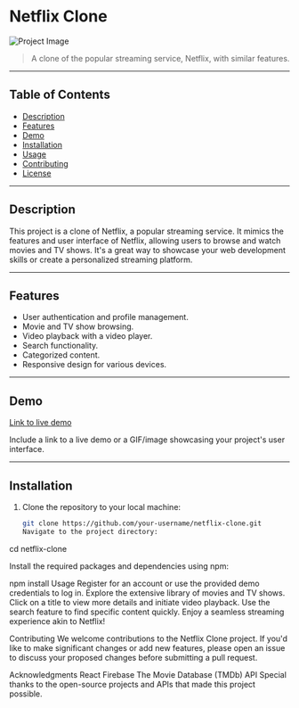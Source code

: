 # Netflix Clone

![Project Image](project_image.png)  <!-- Include a project image or logo if available -->

> A clone of the popular streaming service, Netflix, with similar features.

---

## Table of Contents

- [Description](#description)
- [Features](#features)
- [Demo](#demo)
- [Installation](#installation)
- [Usage](#usage)
- [Contributing](#contributing)
- [License](#license)

---

## Description

This project is a clone of Netflix, a popular streaming service. It mimics the features and user interface of Netflix, allowing users to browse and watch movies and TV shows. It's a great way to showcase your web development skills or create a personalized streaming platform.

---

## Features

- User authentication and profile management.
- Movie and TV show browsing.
- Video playback with a video player.
- Search functionality.
- Categorized content.
- Responsive design for various devices.

---

## Demo

[Link to live demo](https://your-demo-link.com)

Include a link to a live demo or a GIF/image showcasing your project's user interface.

---

## Installation

1. Clone the repository to your local machine:

   ```bash
   git clone https://github.com/your-username/netflix-clone.git
   Navigate to the project directory:

cd netflix-clone

Install the required packages and dependencies using npm:

npm install
Usage
Register for an account or use the provided demo credentials to log in.
Explore the extensive library of movies and TV shows.
Click on a title to view more details and initiate video playback.
Use the search feature to find specific content quickly.
Enjoy a seamless streaming experience akin to Netflix!

Contributing
We welcome contributions to the Netflix Clone project. If you'd like to make significant changes or add new features, please open an issue to discuss your proposed changes before submitting a pull request.


Acknowledgments
React
Firebase
The Movie Database (TMDb) API
Special thanks to the open-source projects and APIs that made this project possible.
